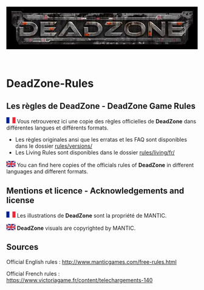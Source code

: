 <p align="center"><img src ="https://github.com/orouet/DeadZone-Rules/blob/master/site/img/banners/deadzone.jpg?raw=true" /></p>
<br />

# DeadZone-Rules
## Les règles de DeadZone - DeadZone Game Rules

![Drapeau français](https://github.com/orouet/DeadZone-Rules/blob/master/site/img/flags/fr-FR.png?raw=true)
Vous retrouverez ici une copie des règles officielles de **DeadZone** dans différentes langues et différents formats.

+ Les règles originales ansi que les erratas et les FAQ sont disponibles dans le dossier [rules/versions/](rules/versions/)
+ Les Living Rules sont disponibles dans le dossier [rules/living/fr/](rules/living/fr/contents.md)


![English flag](https://github.com/orouet/DeadZone-Rules/blob/master/site/img/flags/en-GB.png?raw=true)
You can find here copies of the officials rules of **DeadZone** in different languages and different formats.


## Mentions et licence - Acknowledgements and license

![Drapeau français](https://github.com/orouet/DeadZone-Rules/blob/master/site/img/flags/fr-FR.png?raw=true)
Les illustrations de **DeadZone** sont la propriété de MANTIC.


![English flag](https://github.com/orouet/DeadZone-Rules/blob/master/site/img/flags/en-GB.png?raw=true)
**DeadZone** visuals are copyrighted by MANTIC.


## Sources

Official English rules :
<http://www.manticgames.com/free-rules.html>


Official French rules :
<https://www.victoriagame.fr/content/telechargements-140>
